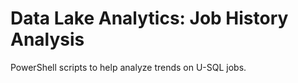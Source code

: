 # Data Lake Analytics: Job History Analysis

PowerShell scripts to help analyze trends on U-SQL jobs.


